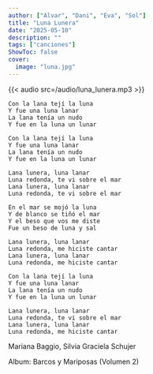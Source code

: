 ```yaml
---
author: ["Alvar", "Dani", "Eva", "Sol"]
title: "Luna Lunera"
date: "2025-05-10"
description: ""
tags: ["canciones"]
ShowToc: false
cover:
  image: "luna.jpg"
---
```


{{< audio src=/audio/luna_lunera.mp3 >}}

<!--more-->
```
Con la lana tejí la luna
Y fue una luna lanar
La lana tenía un nudo
Y fue en la luna un lunar

Con la lana tejí la luna
Y fue una luna lanar
La lana tenía un nudo
Y fue en la luna un lunar

Lana lunera, luna lanar
Luna redonda, te vi sobre el mar
Lana lunera, luna lanar
Luna redonda, te vi sobre el mar

En el mar se mojó la luna
Y de blanco se tiñó el mar
Y el beso que vos me diste
Fue un beso de luna y sal

Lana lunera, luna lanar
Luna redonda, me hiciste cantar
Lana lunera, luna lanar
Luna redonda, me hiciste cantar

Con la lana tejí la luna
Y fue una luna lanar
La lana tenía un nudo
Y fue en la luna un lunar

Lana lunera, luna lanar
Luna redonda, te vi sobre el mar
Lana lunera, luna lanar
Luna redonda, me hiciste cantar
```
Mariana Baggio, Silvia Graciela Schujer

Album: Barcos y Mariposas (Volumen 2)
